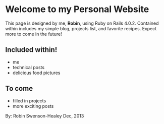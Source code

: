 Welcome to my Personal Website
==============================

This page is designed by me, **Robin**, using Ruby
on Rails 4.0.2. Contained within includes my simple
blog, projects list, and favorite recipes.  Expect
more to come in the future!

Included within!
----------------
* me
* technical posts
* delicious food pictures


To come
-------
* filled in projects
* more exciting posts


By: Robin Swenson-Healey
Dec, 2013
